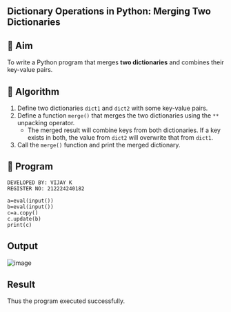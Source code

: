 ## Dictionary Operations in Python: Merging Two Dictionaries

## 🎯 Aim
To write a Python program that merges **two dictionaries** and combines their key-value pairs.

## 🧠 Algorithm
1. Define two dictionaries `dict1` and `dict2` with some key-value pairs.
2. Define a function `merge()` that merges the two dictionaries using the `**` unpacking operator.
   - The merged result will combine keys from both dictionaries. If a key exists in both, the value from `dict2` will overwrite that from `dict1`.
3. Call the `merge()` function and print the merged dictionary.

## 🧾 Program
```
DEVELOPED BY: VIJAY K
REGISTER NO: 212224240182

a=eval(input())
b=eval(input())
c=a.copy()
c.update(b)
print(c)
```

## Output
![image](https://github.com/user-attachments/assets/73844d5d-fea7-4dff-8ee5-c2483641e2c0)

## Result
Thus the program executed successfully.
